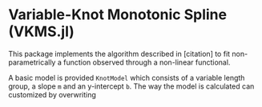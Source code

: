 # Variable-Knot Monotonic Spline (VKMS.jl) 

This package implements the algorithm described in [citation] to fit non-parametrically a function observed through a non-linear functional.

A basic model is provided `KnotModel` which consists of a variable length group, a slope `m` and an y-intercept `b`. The way the model is calculated can customized by overwriting 
